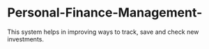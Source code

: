 # Personal-Finance-Management-
This system helps in improving ways to track, save and check new investments.
